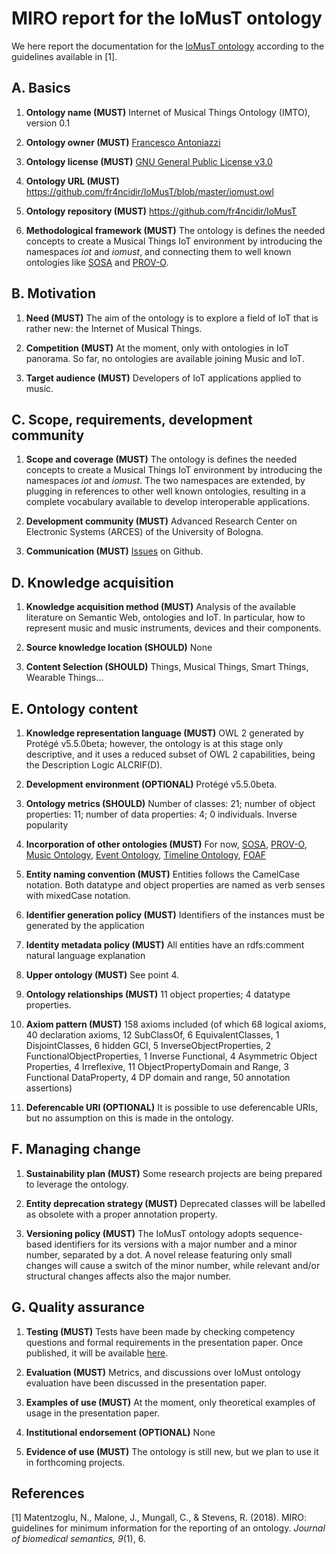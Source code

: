 # MIRO report for the IoMusT ontology
We here report the documentation for the [IoMusT ontology](https://github.com/fr4ncidir/IoMusT/blob/master/iomust.owl) according to the guidelines available in [1].

## A. Basics
1. **Ontology name (MUST)**
Internet of Musical Things Ontology (IMTO), version 0.1

2. **Ontology owner (MUST)**
[Francesco Antoniazzi](https://github.com/fr4ncidir)

3. **Ontology license (MUST)**
[GNU General Public License v3.0](https://github.com/fr4ncidir/IoMusT/blob/master/LICENSE)

4. **Ontology URL (MUST)**
<https://github.com/fr4ncidir/IoMusT/blob/master/iomust.owl>

5. **Ontology repository (MUST)**
<https://github.com/fr4ncidir/IoMusT>

6. **Methodological framework (MUST)**
The ontology is defines the needed concepts to create a Musical Things IoT environment by introducing the namespaces _iot_ and _iomust_, and connecting them to well known ontologies like [SOSA](<https://www.w3.org/TR/vocab-ssn/>) and [PROV-O](<https://www.w3.org/TR/prov-o/>).

## B. Motivation
1. **Need (MUST)**
The aim of the ontology is to explore a field of IoT that is rather new: the Internet of Musical Things. 

2. **Competition (MUST)**
At the moment, only with ontologies in IoT panorama. So far, no ontologies are available joining Music and IoT.

3. **Target audience (MUST)**
Developers of IoT applications applied to music.

## C. Scope, requirements, development community
1. **Scope and coverage (MUST)**
The ontology is defines the needed concepts to create a Musical Things IoT environment by introducing the namespaces _iot_ and _iomust_. The two namespaces are extended, by plugging in references to other well known ontologies, resulting in a complete vocabulary available to develop interoperable applications. 

2. **Development community (MUST)**
Advanced Research Center on Electronic Systems (ARCES) of the University of Bologna.

3. **Communication (MUST)** [Issues](https://github.com/fr4ncidir/IoMusT/issues) on Github.

## D. Knowledge acquisition
1. **Knowledge acquisition method (MUST)**
Analysis of the available literature on Semantic Web, ontologies and IoT. In particular, how to represent music and music instruments, devices and their components.

2. **Source knowledge location (SHOULD)** None
3. **Content Selection (SHOULD)** 
Things, Musical Things, Smart Things, Wearable Things...
## E. Ontology content
1. **Knowledge representation language (MUST)**
OWL 2 generated by Protégé v5.5.0beta; however, the ontology is at this stage only descriptive, and
it uses a reduced subset of OWL 2 capabilities, being the Description Logic ALCRIF(D).

2. **Development environment (OPTIONAL)**
Protégé v5.5.0beta.

3. **Ontology metrics (SHOULD)**
Number of classes: 21; number of object properties: 11; number of data properties: 4; 0 individuals.
Inverse popularity

4. **Incorporation of other ontologies (MUST)**
For now, [SOSA](<https://www.w3.org/TR/vocab-ssn/>), [PROV-O](<https://www.w3.org/TR/prov-o/>), [Music Ontology](<http://musicontology.com/specification/>), [Event Ontology](<http://motools.sourceforge.net/event/event.html>), [Timeline Ontology](<http://motools.sourceforge.net/timeline/timeline.html>), [FOAF](<http://xmlns.com/foaf/spec/>)

5. **Entity naming convention (MUST)** 
Entities follows the CamelCase notation. Both datatype and object properties are named as verb senses with mixedCase notation.

6. **Identifier generation policy (MUST)**
Identifiers of the instances must be generated by the application

7. **Identity metadata policy (MUST)**
All entities have an rdfs:comment natural language explanation

8. **Upper ontology (MUST)** 
See point 4.

9. **Ontology relationships (MUST)**
11 object properties; 4 datatype properties.

10. **Axiom pattern (MUST)**
158 axioms included (of which 68 logical axioms, 40 declaration axioms, 12 SubClassOf, 6 EquivalentClasses, 1 DisjointClasses, 6 hidden GCI, 5 InverseObjectProperties, 2 FunctionalObjectProperties, 1 Inverse Functional, 4 Asymmetric Object Properties, 4 Irreflexive, 11 ObjectPropertyDomain and Range, 3 Functional DataProperty, 4 DP domain and range, 50 annotation assertions)

11. **Deferencable URI (OPTIONAL)** 
It is possible to use deferencable URIs, but no assumption on this is made in the ontology.
## F. Managing change
1. **Sustainability plan (MUST)**
Some research projects are being prepared to leverage the ontology.

2. **Entity deprecation strategy (MUST)**
Deprecated classes will be labelled as obsolete with a proper annotation property.

3. **Versioning policy (MUST)**
The IoMusT ontology adopts sequence-based identifiers for its versions with a major number and a minor number, separated by a dot. A novel release featuring only small changes will cause a switch of the minor number, while relevant and/or structural changes affects also the major number.

## G. Quality assurance
1. **Testing (MUST)**
Tests have been made by checking competency questions and formal requirements in the presentation paper. Once published, it will be available [here]().

2. **Evaluation (MUST)**
Metrics, and discussions over IoMust ontology evaluation have been discussed in the presentation paper.

3. **Examples of use (MUST)**
At the moment, only theoretical examples of usage in the presentation paper.

4. **Institutional endorsement (OPTIONAL)**
None

5. **Evidence of use (MUST)**
The ontology is still new, but we plan to use it in forthcoming projects.

## References
[1] Matentzoglu, N., Malone, J., Mungall, C., & Stevens, R. (2018). MIRO: guidelines for minimum information for the reporting of an ontology. _Journal of biomedical semantics, 9_(1), 6.